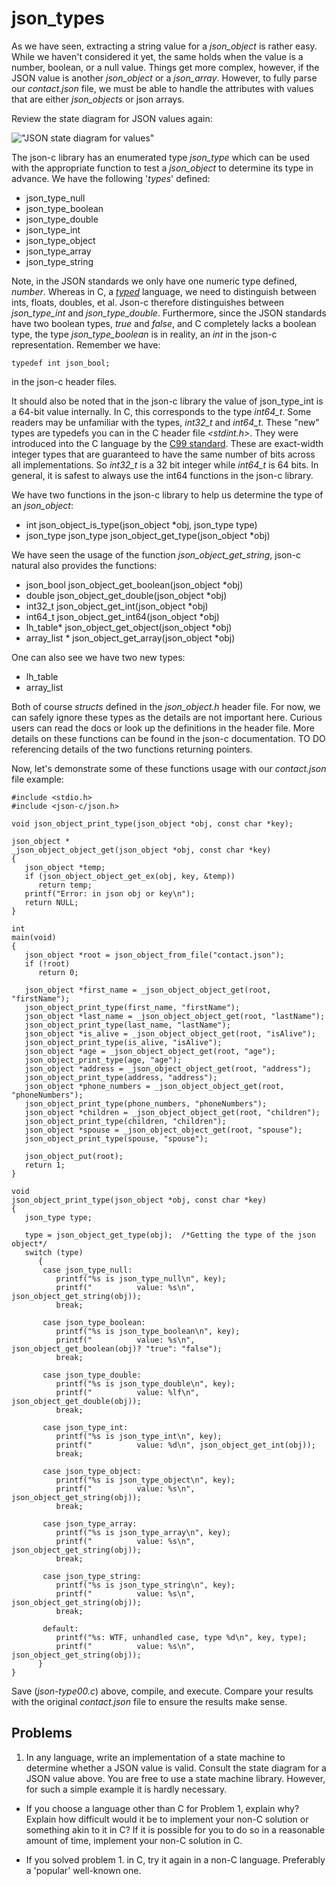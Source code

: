 # json_types

As we have seen, extracting a string value for a _*json\_object*_ is rather easy. While we haven't considered it yet, the same holds when the value is a number, boolean, or a null value. Things get more complex, however, if the JSON value is another _*json_object*_ or a _*json_array*_. However, to fully parse our _*contact.json*_ file, we must be able to handle the attributes with values that are either _*json_objects*_ or json arrays.

Review the state diagram for JSON values again:

!["JSON state diagram for values"](https://github.com/rbtylee/tutorial-jsonc/blob/master/Images/value.png)

The json-c library has an enumerated type _*json\_type*_ which can be used with the appropriate function to test a _*json_object*_ to determine its type in advance. We have the following '_types_' defined:

- json_type_null
- json_type_boolean
- json_type_double
- json_type_int
- json_type_object
- json_type_array
- json_type_string

Note, in the JSON standards we only have one numeric type defined, _number_. Whereas in C, a [_typed_](https://en.wikipedia.org/wiki/Strong_and_weak_typing) language, we need to distinguish between ints, floats, doubles, et al. Json-c therefore distinguishes between _*json_type_int*_ and _*json_type_double*_. Furthermore, since the JSON standards have two boolean types, _true_ and _false_, and C completely lacks a boolean type, the type _*json_type_boolean*_ is in reality, an *int* in the json-c representation. Remember we have:

```
typedef int json_bool;
```

in the json-c header files.

It should also be noted that in the json-c library the value of json_type_int is a 64-bit value internally. In C, this corresponds to the type *int64\_t*. Some readers may be unfamiliar with the types, *int32\_t* and *int64\_t*. These "new" types are typedefs you can in the C header file *<stdint.h>*. They were introduced into the C language by the [C99 standard](https://en.wikipedia.org/wiki/C99). These are exact-width integer types that are guaranteed to have the same number of bits across all implementations. So *int32\_t* is a 32 bit integer while *int64\_t* is 64 bits. In general, it is safest to always use the int64 functions in the json-c library.

We have two functions in the json-c library to help us determine the type of an _*json_object*_:

- int json_object_is_type(json_object \*obj, json_type type)
- json_type json_type json_object_get_type(json_object \*obj)

We have seen the usage of the function _*json_object_get_string*_, json-c natural also provides the functions:

- json_bool     json_object_get_boolean(json_object *obj)
- double        json_object_get_double(json_object *obj)
- int32_t       json_object_get_int(json_object *obj)
- int64_t       json_object_get_int64(json_object *obj)
- lh_table*     json_object_get_object(json_object *obj)
- array_list *  json_object_get_array(json_object *obj)

One can also see we have two new types:

- lh_table
- array_list

Both of course *structs* defined in the _*json_object.h*_ header file. For now, we can safely ignore these types as the details are not important here. Curious users can read the docs or look up the definitions in the header file. More details on these functions can be found in the json-c documentation. TO DO referencing details of the two functions returning pointers.

Now, let's demonstrate some of these functions usage with our _*contact.json*_ file example:

```
#include <stdio.h>
#include <json-c/json.h>

void json_object_print_type(json_object *obj, const char *key);

json_object *
_json_object_object_get(json_object *obj, const char *key)
{
   json_object *temp;
   if (json_object_object_get_ex(obj, key, &temp))
      return temp;
   printf("Error: in json obj or key\n");
   return NULL;
}

int
main(void)
{
   json_object *root = json_object_from_file("contact.json");
   if (!root)
      return 0;

   json_object *first_name = _json_object_object_get(root, "firstName");
   json_object_print_type(first_name, "firstName");
   json_object *last_name = _json_object_object_get(root, "lastName");
   json_object_print_type(last_name, "lastName");
   json_object *is_alive = _json_object_object_get(root, "isAlive");
   json_object_print_type(is_alive, "isAlive");
   json_object *age = _json_object_object_get(root, "age");
   json_object_print_type(age, "age");
   json_object *address = _json_object_object_get(root, "address");
   json_object_print_type(address, "address");
   json_object *phone_numbers = _json_object_object_get(root, "phoneNumbers");
   json_object_print_type(phone_numbers, "phoneNumbers");
   json_object *children = _json_object_object_get(root, "children");
   json_object_print_type(children, "children");
   json_object *spouse = _json_object_object_get(root, "spouse");
   json_object_print_type(spouse, "spouse");

   json_object_put(root);
   return 1;
}

void
json_object_print_type(json_object *obj, const char *key)
{
   json_type type;

   type = json_object_get_type(obj);  /*Getting the type of the json object*/
   switch (type)
      {
       case json_type_null:
          printf("%s is json_type_null\n", key);
          printf("          value: %s\n", json_object_get_string(obj));
          break;

       case json_type_boolean:
          printf("%s is json_type_boolean\n", key);
          printf("          value: %s\n", json_object_get_boolean(obj)? "true": "false");
          break;

       case json_type_double:
          printf("%s is json_type_double\n", key);
          printf("          value: %lf\n", json_object_get_double(obj));
          break;

       case json_type_int:
          printf("%s is json_type_int\n", key);
          printf("          value: %d\n", json_object_get_int(obj));
          break;

       case json_type_object:
          printf("%s is json_type_object\n", key);
          printf("          value: %s\n", json_object_get_string(obj));
          break;

       case json_type_array:
          printf("%s is json_type_array\n", key);
          printf("          value: %s\n", json_object_get_string(obj));
          break;

       case json_type_string:
          printf("%s is json_type_string\n", key);
          printf("          value: %s\n", json_object_get_string(obj));
          break;

       default:
          printf("%s: WTF, unhandled case, type %d\n", key, type);
          printf("          value: %s\n", json_object_get_string(obj));
      }
}

```

Save (_*json-type00.c*_) above, compile, and execute. Compare your results with the original _*contact.json*_ file to ensure the results make sense.

## Problems

1. In any language, write an implementation of a state machine to determine whether a JSON value is valid. Consult the state diagram for a JSON value above. You are free to use a state machine library. However, for such a simple example it is hardly necessary.

- If you choose a language other than C for Problem 1, explain why? Explain how difficult would it be to implement your non-C solution or something akin to it in C? If it is possible for you to do so in a reasonable amount of time, implement your non-C solution in C.

- If you solved problem 1. in C, try it again in a non-C language. Preferably a 'popular' well-known one. 
